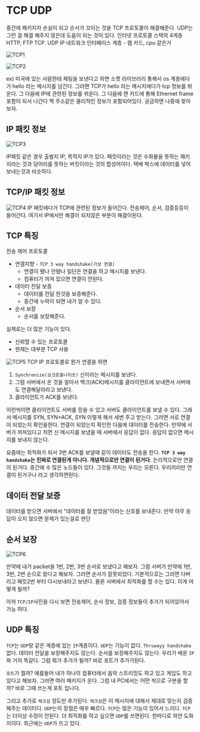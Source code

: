 # TCP UDP

중간에 패키지자 손실이 되고 순서가 꼬이는 것을 TCP 프로토콜이 해결해준다.
UDP는 그런 걸 해결 해주지 않은데 도움이 되는 것이 있다.
인터넷 프로토콜 스택의 4계층
HTTP, FTP
TCP. UDP
IP
네트워크 인터페이스 계층 - 램 카드, cpu 같은거

![TCP1](TCP1.png)

![TCP2](TCP2.png)

ex) 미국에 있는 사람한테 채팅을 보낸다고 하면 소켓 라이브러리 통해서 os 계층에다가 hello 라는 메시지를 넘긴다.
그러면 TCP가 hello 라는 메시지에다가 tcp 정보를 쒸운다.
그 다음에 IP에 관련된 정보를 쒸운다.
그 다음에 랜 카드에 통해 Ethernet frame포함이 되서 나간다
맥 주소같은 물리적인 정보가 포함되어있다.
궁금하면 나중에 찾아보자.

## IP 패킷 정보

![TCP3](TCP3.png)

IP패킷 같은 경우 출발지 IP, 목적지 IP가 있다.
패킷이라는 것은 수화물을 뜻하는 패키지라는 것과 덩어리를 뜻하는 버킷이라는 것의 합성어이다.
택배 박스에 데이터를 넣어 보내는것과 비슷하다.

## TCP/IP 패킷 정보

![TCP4](TCP4.png)
IP 패킷에다가 TCP에 관련된 정보가 들어간다. 전송제어, 순서, 검증등등이 들어간다. 여기서 IP에서만 해결이 되지않은 부분이 해결이된다.

## TCP 특징

전송 제어 프로토콜

- 연결지향 - `TCP 3 way handshake(가상 연결)`
    - 연결이 됐나 안됐나 일단은 연결을 하고 메시지를 보낸다.
    - 컴퓨터가 꺼져 있으면 연결이 안된다.
- 데이터 전달 보증
    - 데이터를 전달 한것을 보증해준다.
    - 중간에 누락이 되면 내가 알 수 있다.
- 순서 보장
    - 순서를 보장해준다.

실제로는 더 많은 기능이 있다.

- 신뢰할 수 있는 프로토콜
- 현재는 대부분 TCP 사용

![TCP5](TCP5.png)
TCP IP 프로토콜로 뭔가 연결을 하면

1. `Synchronize(싱크로울나이츠)` 신이라는 메시지를 보낸다.
2. 그럼 서버에서 온 것을 알아서 엑크(ACK)메시지를 클라이언트에 보내면서 서버에도 연결해달라라고 보낸다.
3. 클라이언트가 ACK를 보낸다.

이런씩이면 클라이언트도 서버를 믿을 수 있고 서버도 클라이언트를 보낼 수 있다.
그래서 메시지를 SYN, SYN+ACK, SYN 이렇게 해서 세번 주고 받는다.
그러면 서로 연결이 되었는지 확인을한다.
연결이 되었는지 확인한 다음에 데이터를 전송한다.
만약에 서버가 꺼져있다고 치면 신 메시지를 보냈을 때 서버에서 응답이 없다. 응답이 없으면 메시지를 보내지 않는다.

요즘에는 최적화가 되서 3번 ACK를 보낼때 같이 데이터도 전송을 한다.
**`TCP 3 way handshake`는 진짜로 연결된게 아니다. 개념적으로만 연결이 된거다.**
논리적으로만 연결이 된거다. 중간에 수 많은 노드들이 있다. 그것들 까지는 우리는 모른다. 우리끼리만 연결이 된거구나 라고 생각하면된다.

## 데이터 전달 보증

데이터를 받으면 서버에서 "데이터를 잘 받았음"이라는 신호를 보내준다. 만약 아무 응답이 오지 않으면 문제가 있는걸로 판단

## 순서 보장

![TCP6](TCP6.png)

만약에 내가 packet을 1번, 2번, 3번 순서로 보냈다고 해보자.
그럼 서버가 만약에 1번, 3번, 2번 순으로 왔다고 해보자.
그러면 순서가 잘못되었다. 기본적으로는 그러면 다버리고 패킷2번 부터 다시보내라고 보낸다. 물론 서버에서 최적화를 할 수는 있다.
이게 어떻게 될까?

아까 `TCP/IP`사진을 다시 보면 전송제어, 순서 정보, 검증 정보들이 추가가 되어있어서 가능 하다.

## UDP 특징

`TCP`는 `UDP`랑 같은 계층에 있는 `IP`계층이다.
`UDP`는 기능이 없다.
`Thruwayy handshake` 없다.
데이터 전달을 보장해주지도 않는다.
순서를 보장해주지도 않는다.
우리가 배운 `IP`와 거의 똑같다. 그럼 뭐가 추가가 될까?
바로 포트가 추가가된다.

`포트`가 뭘까? 예를들어 내가 하나의 컴퓨터에서 음악 스트리밍도 하고 있고 게임도 하고 있다고 해보자.
그러면 여러 패키지가 온다. 그럼 내 PC에서는 어떤 씩으로 구분을 할까? 바로 그때 쓰는게 포트 입니다.

그리고 추가로 `체크섬` 정도만 추가된다.
`체크섬`은 이 메시지에 대해서 제대로 맞는지 검증해주는 데이터다.
`UDP`는의 장점은 매우 빠르다. `TCP`는 많은 기능이 있어서 느리다. 
`TCP`는 더이상 수정이 안된다. 더 최적화를 하고 싶으면 `UDP`를 쓰면된다.
한마디로 하얀 도화지이다. 최근에는 `UDP`가 뜨고 있다.